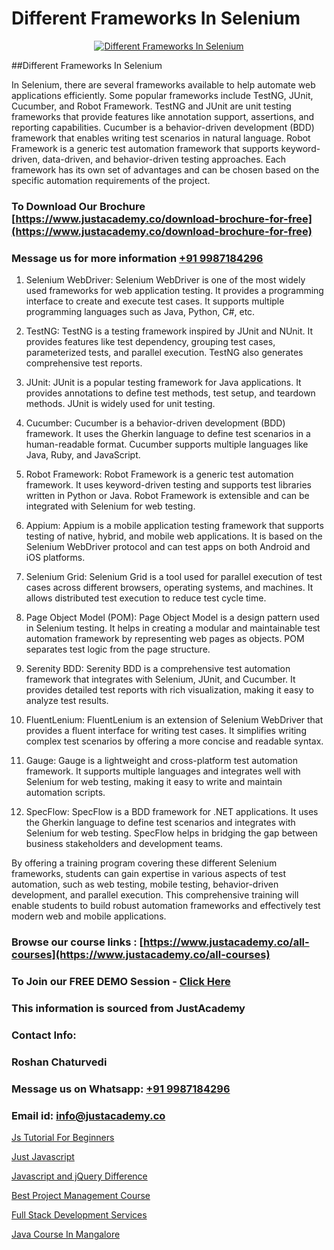 # Different Frameworks In Selenium

<p align="center">
  <a href="https://justacademy.co/course-detail/selenium-training">
    <img src="https://justacademy.co/storage2/course_image/1676637863_course_image.webp" alt="Different Frameworks In Selenium">
  </a>
</p>
##Different Frameworks In Selenium

In Selenium, there are several frameworks available to help automate web applications efficiently. Some popular frameworks include TestNG, JUnit, Cucumber, and Robot Framework. TestNG and JUnit are unit testing frameworks that provide features like annotation support, assertions, and reporting capabilities. Cucumber is a behavior-driven development (BDD) framework that enables writing test scenarios in natural language. Robot Framework is a generic test automation framework that supports keyword-driven, data-driven, and behavior-driven testing approaches. Each framework has its own set of advantages and can be chosen based on the specific automation requirements of the project.
### To Download Our Brochure [https://www.justacademy.co/download-brochure-for-free](https://www.justacademy.co/download-brochure-for-free)
### Message us for more information [+91 9987184296](https://api.whatsapp.com/send?phone=919987184296)
1) Selenium WebDriver: Selenium WebDriver is one of the most widely used frameworks for web application testing. It provides a programming interface to create and execute test cases. It supports multiple programming languages such as Java, Python, C#, etc.

2) TestNG: TestNG is a testing framework inspired by JUnit and NUnit. It provides features like test dependency, grouping test cases, parameterized tests, and parallel execution. TestNG also generates comprehensive test reports.

3) JUnit: JUnit is a popular testing framework for Java applications. It provides annotations to define test methods, test setup, and teardown methods. JUnit is widely used for unit testing.

4) Cucumber: Cucumber is a behavior-driven development (BDD) framework. It uses the Gherkin language to define test scenarios in a human-readable format. Cucumber supports multiple languages like Java, Ruby, and JavaScript.

5) Robot Framework: Robot Framework is a generic test automation framework. It uses keyword-driven testing and supports test libraries written in Python or Java. Robot Framework is extensible and can be integrated with Selenium for web testing.

6) Appium: Appium is a mobile application testing framework that supports testing of native, hybrid, and mobile web applications. It is based on the Selenium WebDriver protocol and can test apps on both Android and iOS platforms.

7) Selenium Grid: Selenium Grid is a tool used for parallel execution of test cases across different browsers, operating systems, and machines. It allows distributed test execution to reduce test cycle time.

8) Page Object Model (POM): Page Object Model is a design pattern used in Selenium testing. It helps in creating a modular and maintainable test automation framework by representing web pages as objects. POM separates test logic from the page structure.

9) Serenity BDD: Serenity BDD is a comprehensive test automation framework that integrates with Selenium, JUnit, and Cucumber. It provides detailed test reports with rich visualization, making it easy to analyze test results.

10) FluentLenium: FluentLenium is an extension of Selenium WebDriver that provides a fluent interface for writing test cases. It simplifies writing complex test scenarios by offering a more concise and readable syntax.

11) Gauge: Gauge is a lightweight and cross-platform test automation framework. It supports multiple languages and integrates well with Selenium for web testing, making it easy to write and maintain automation scripts.

12) SpecFlow: SpecFlow is a BDD framework for .NET applications. It uses the Gherkin language to define test scenarios and integrates with Selenium for web testing. SpecFlow helps in bridging the gap between business stakeholders and development teams.

By offering a training program covering these different Selenium frameworks, students can gain expertise in various aspects of test automation, such as web testing, mobile testing, behavior-driven development, and parallel execution. This comprehensive training will enable students to build robust automation frameworks and effectively test modern web and mobile applications.

### Browse our course links : [https://www.justacademy.co/all-courses](https://www.justacademy.co/all-courses) 
### To Join our FREE DEMO Session - [Click Here](https://www.justacademy.co/register-for-course-demo)


### This information is sourced from JustAcademy
### Contact Info:
### Roshan Chaturvedi
### Message us on Whatsapp: [+91 9987184296](https://api.whatsapp.com/send?phone=919987184296)
### Email id: [info@justacademy.co](mailto:info@justacademy.co)
                
[Js Tutorial For Beginners](https://www.linkedin.com/pulse/js-tutorial-beginners-justacademy-coimbatore-rdaye?trackingId=6oyixMraqPcLedflvkNdKA%3D%3D&lipi=urn%3Ali%3Apage%3Ad_flagship3_company_admin%3B7mNmKz24Tx%2BfRDkV0HwLig%3D%3D)

[Just Javascript](https://www.linkedin.com/pulse/just-javascript-justacademy-ahmedabad-oyvie?trackingId=1YVrS11N2niYlwq4bDEBZQ%3D%3D&lipi=urn%3Ali%3Apage%3Ad_flagship3_company_admin%3BaDgp3xTAQPe9zxsqrS35EA%3D%3D)

[Javascript and jQuery Difference](https://medium.com/@akanshapatil/javascript-and-jquery-difference-81ebfeadf9b4)

[Best Project Management Course](https://medium.com/@negishivu99/best-project-management-course-5b898ef12bcd)

[Full Stack Development Services](https://justacademyin.github.io/Articles/Full-Stack-Development-Services)

[Java Course In Mangalore](https://justacademyin.github.io/justacademy/java-course-in-mangalore)

